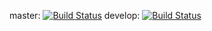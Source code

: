 master: [![Build Status](https://travis-ci.com/ZakariaTalhami/NoteME.svg?branch=master)](https://travis-ci.com/ZakariaTalhami/NoteME)
develop: [![Build Status](https://travis-ci.com/ZakariaTalhami/NoteME.svg?branch=develop)](https://travis-ci.com/ZakariaTalhami/NoteME)
